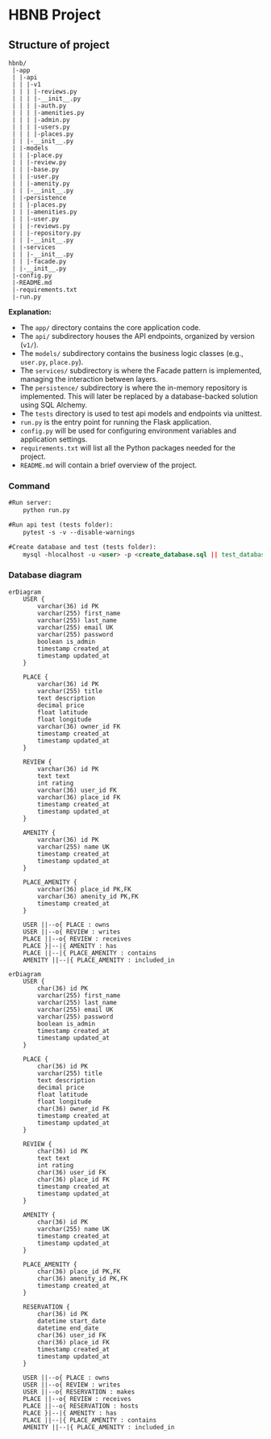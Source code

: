 # HBNB Project

## Structure of project
```
hbnb/
 |-app
 | |-api
 | | |-v1
 | | | |-reviews.py
 | | | |-__init__.py
 | | | |-auth.py
 | | | |-amenities.py
 | | | |-admin.py
 | | | |-users.py
 | | | |-places.py
 | | |-__init__.py
 | |-models
 | | |-place.py
 | | |-review.py
 | | |-base.py
 | | |-user.py
 | | |-amenity.py
 | | |-__init__.py
 | |-persistence
 | | |-places.py
 | | |-amenities.py
 | | |-user.py
 | | |-reviews.py
 | | |-repository.py
 | | |-__init__.py
 | |-services
 | | |-__init__.py
 | | |-facade.py
 | |-__init__.py
 |-config.py
 |-README.md
 |-requirements.txt
 |-run.py
```

**Explanation:**
- The `app/` directory contains the core application code.
- The `api/` subdirectory houses the API endpoints, organized by version (`v1/`).
- The `models/` subdirectory contains the business logic classes (e.g., `user.py`, `place.py`).
- The `services/` subdirectory is where the Facade pattern is implemented, managing the interaction between layers.
- The `persistence/` subdirectory is where the in-memory repository is implemented. This will later be replaced by a database-backed solution using SQL Alchemy.
- The `tests` directory is used to test api models and endpoints via unittest.
- `run.py` is the entry point for running the Flask application.
- `config.py` will be used for configuring environment variables and application settings.
- `requirements.txt` will list all the Python packages needed for the project.
- `README.md` will contain a brief overview of the project.


### Command
```markdown
#Run server:
    python run.py

#Run api test (tests folder):
    pytest -s -v --disable-warnings

#Create database and test (tests folder):
    mysql -hlocalhost -u <user> -p <create_database.sql || test_database.sql>
```

### Database diagram
```mermaid
erDiagram
    USER {
        varchar(36) id PK
        varchar(255) first_name
        varchar(255) last_name
        varchar(255) email UK
        varchar(255) password
        boolean is_admin
        timestamp created_at
        timestamp updated_at
    }

    PLACE {
        varchar(36) id PK
        varchar(255) title
        text description
        decimal price
        float latitude
        float longitude
        varchar(36) owner_id FK
        timestamp created_at
        timestamp updated_at
    }

    REVIEW {
        varchar(36) id PK
        text text
        int rating
        varchar(36) user_id FK
        varchar(36) place_id FK
        timestamp created_at
        timestamp updated_at
    }

    AMENITY {
        varchar(36) id PK
        varchar(255) name UK
        timestamp created_at
        timestamp updated_at
    }

    PLACE_AMENITY {
        varchar(36) place_id PK,FK
        varchar(36) amenity_id PK,FK
        timestamp created_at
    }

    USER ||--o{ PLACE : owns
    USER ||--o{ REVIEW : writes
    PLACE ||--o{ REVIEW : receives
    PLACE }|--|{ AMENITY : has
    PLACE ||--|{ PLACE_AMENITY : contains
    AMENITY ||--|{ PLACE_AMENITY : included_in
```

```mermaid
erDiagram
    USER {
        char(36) id PK
        varchar(255) first_name
        varchar(255) last_name
        varchar(255) email UK
        varchar(255) password
        boolean is_admin
        timestamp created_at
        timestamp updated_at
    }

    PLACE {
        char(36) id PK
        varchar(255) title
        text description
        decimal price
        float latitude
        float longitude
        char(36) owner_id FK
        timestamp created_at
        timestamp updated_at
    }

    REVIEW {
        char(36) id PK
        text text
        int rating
        char(36) user_id FK
        char(36) place_id FK
        timestamp created_at
        timestamp updated_at
    }

    AMENITY {
        char(36) id PK
        varchar(255) name UK
        timestamp created_at
        timestamp updated_at
    }

    PLACE_AMENITY {
        char(36) place_id PK,FK
        char(36) amenity_id PK,FK
        timestamp created_at
    }

    RESERVATION {
        char(36) id PK
        datetime start_date
        datetime end_date
        char(36) user_id FK
        char(36) place_id FK
        timestamp created_at
        timestamp updated_at
    }

    USER ||--o{ PLACE : owns
    USER ||--o{ REVIEW : writes
    USER ||--o{ RESERVATION : makes
    PLACE ||--o{ REVIEW : receives
    PLACE ||--o{ RESERVATION : hosts
    PLACE }|--|{ AMENITY : has
    PLACE ||--|{ PLACE_AMENITY : contains
    AMENITY ||--|{ PLACE_AMENITY : included_in
```
